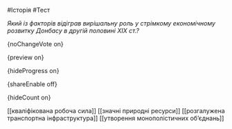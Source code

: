 #Історія #Тест

*Який із факторів відіграв вирішальну роль у стрімкому економічному розвитку Донбасу в другій половині ХІХ ст.?*

{noChangeVote on}

{preview on}

{hideProgress on}

{shareEnable off}

{hideCount on}

[[кваліфікована робоча сила]]
[[значні природні ресурси]]
[[розгалужена транспортна інфраструктура]]
[[утворення монополістичних об’єднань]]
